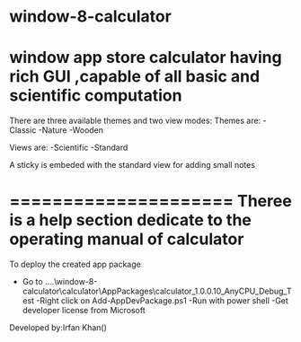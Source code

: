 window-8-calculator
===================

window app store calculator having rich GUI ,capable of all basic and scientific computation
===================

There are three available themes and two view modes:
Themes are:
-Classic
-Nature
-Wooden

Views are:
-Scientific
-Standard

A sticky is embeded with the standard view for adding small notes

=====================
Theree is a help section dedicate to the operating manual of calculator
=====================

To deploy the created app package 
   - Go to ....\window-8-calculator\calculator\AppPackages\calculator_1.0.0.10_AnyCPU_Debug_Test
   -Right click on Add-AppDevPackage.ps1
   -Run with power shell
   -Get developer license from Microsoft
   

Developed by:Irfan Khan()
